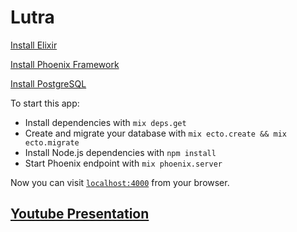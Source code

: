 # Lutra

[Install Elixir](http://elixir-lang.org/install.html)

[Install Phoenix Framework](http://www.phoenixframework.org/docs/installation)

[Install PostgreSQL](https://help.ubuntu.com/community/PostgreSQL)

To start this app:

  * Install dependencies with `mix deps.get`
  * Create and migrate your database with `mix ecto.create && mix ecto.migrate`
  * Install Node.js dependencies with `npm install`
  * Start Phoenix endpoint with `mix phoenix.server`

Now you can visit [`localhost:4000`](http://localhost:4000) from your browser.

## [Youtube Presentation](https://youtu.be/8KTf1vcYB-w)
